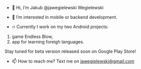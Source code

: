 - 👋 Hi, I’m Jakub @jawegielewski Wegielewski

- 👀 I’m interested in mobile or backend development.

- 🔥 Currently I work on my two Android projects:
1) game Endless Blow,
2) app for learning foreigh languages.

Stay tuned for beta version released soon on Google Play Store!

- 📫 How to reach me? Text me on <a href = "mailto: jawegielewski@gmail.com">jawegielewski@gmail.com</a>
